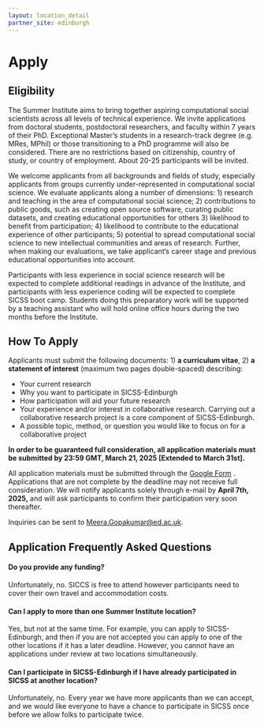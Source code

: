 ```yaml
---
layout: location_detail
partner_site: edinburgh
---
```


[//]: # (Update the following info to match your location!)

# Apply

## Eligibility

The Summer Institute aims to bring together aspiring computational social scientists across all levels of technical experience. We invite applications from doctoral students, postdoctoral researchers, and faculty within 7 years of their PhD. Exceptional Master’s students in a research-track degree (e.g. MRes, MPhil) or those transitioning to a PhD programme will also be considered. There are no restrictions based on citizenship, country of study, or country of employment. About 20-25 participants will be invited.

We welcome applicants from all backgrounds and fields of study, especially applicants from groups currently under-represented in computational social science. We evaluate applicants along a number of dimensions: 1) research and teaching in the area of computational social science; 2) contributions to public goods, such as creating open source software, curating public datasets, and creating educational opportunities for others 3) likelihood to benefit from participation; 4) likelihood to contribute to the educational experience of other participants; 5) potential to spread computational social science to new intellectual communities and areas of research. Further, when making our evaluations, we take applicant’s career stage and previous educational opportunities into account.

Participants with less experience in social science research will be expected to complete additional readings in advance of the Institute, and participants with less experience coding will be expected to complete SICSS boot camp. Students doing this preparatory work will be supported by a teaching assistant who will hold online office hours during the two months before the Institute.

## How To Apply

Applicants must submit the following documents: 1) **a curriculum vitae**, 2) **a statement of interest** (maximum two pages double-spaced) describing: 

- Your current research
- Why you want to participate in SICSS-Edinburgh
- How participation will aid your future research
- Your experience and/or interest in collaborative research. Carrying out a collaborative research project is a core component of SICSS-Edinburgh.
- A possible topic, method, or question you would like to focus on for a collaborative project

**In order to be guaranteed full consideration, all application materials must be submitted by 23:59 GMT, March 21, 2025 [Extended to March 31st].** 

All application materials must be submitted through the [Google Form](https://forms.gle/cGZBhYS5YRjQQz6q7) . Applications that are not complete by the deadline may not receive full consideration. We will notify applicants solely through e-mail by **April 7th, 2025,** and will ask participants to confirm their participation very soon thereafter.

Inquiries can be sent to [Meera.Gopakumar@ed.ac.uk](Meera.Gopakumar@ed.ac.uk).

## Application Frequently Asked Questions

#### Do you provide any funding?

Unfortunately, no. SICCS is free to attend however participants need to cover their own travel and accommodation costs. 

#### Can I apply to more than one Summer Institute location?

Yes, but not at the same time. For example, you can apply to SICSS-Edinburgh, and then if you are not accepted you can apply to one of the other locations if it has a later deadline. However, you cannot have an applications under review at two locations simultaneously.

#### Can I participate in SICSS-Edinburgh if I have already participated in SICSS at another location?

Unfortunately, no. Every year we have more applicants than we can accept, and we would like everyone to have a chance to participate in SICSS once before we allow folks to participate twice.

